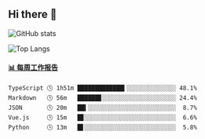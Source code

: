 ## Hi there 👋

![GitHub stats](https://github-readme-stats.orilight.top/api?username=orilights)

![Top Langs](https://github-readme-stats.orilight.top/api/top-langs/?username=orilights&layout=compact)

<!-- waka-box start -->
#### <a href="https://gist.github.com/92c8d5b388768c10efcba86e82b7c4fb" target="_blank">📊 每周工作报告</a>
```text
TypeScript 🕓 1h51m █████████████▍░░░░░░░░░░░░░░ 48.1%
Markdown   🕓 56m   ██████▊░░░░░░░░░░░░░░░░░░░░░ 24.4%
JSON       🕓 20m   ██▍░░░░░░░░░░░░░░░░░░░░░░░░░  8.7%
Vue.js     🕓 15m   █▊░░░░░░░░░░░░░░░░░░░░░░░░░░  6.6%
Python     🕓 13m   █▋░░░░░░░░░░░░░░░░░░░░░░░░░░  5.8%
```
<!-- Powered by https://github.com/journey-ad/waka-box-go . -->
<!-- waka-box end -->
